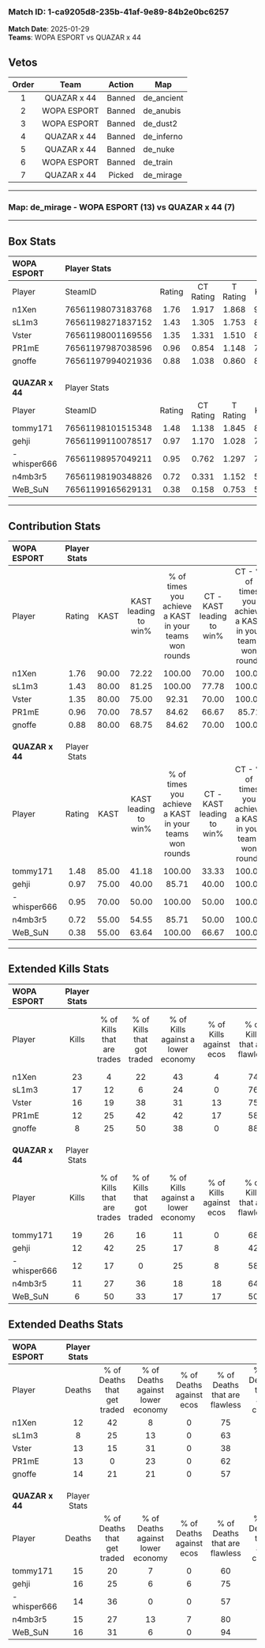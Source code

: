 ### Match ID: 1-ca9205d8-235b-41af-9e89-84b2e0bc6257  
**Match Date**: 2025-01-29  
**Teams**: WOPA ESPORT vs QUAZAR x 44  

## Vetos  

| Order | Team | Action | Map |
| :---: | :--: | :----: | --- |
| 1 | QUAZAR x 44 | Banned | de_ancient |
| 2 | WOPA ESPORT | Banned | de_anubis |
| 3 | WOPA ESPORT | Banned | de_dust2 |
| 4 | QUAZAR x 44 | Banned | de_inferno |
| 5 | QUAZAR x 44 | Banned | de_nuke |
| 6 | WOPA ESPORT | Banned | de_train |
| 7 | QUAZAR x 44 | Picked | de_mirage |

---  

### **Map**: de_mirage - WOPA ESPORT (13) vs QUAZAR x 44 (7)  
---  

## Box Stats  

| **WOPA ESPORT** | Player Stats      |        |           |          |       |       |       |         |        |      |     |
| :- | :- | :-: | :-: | :-: | :-: | :-: | :-: | :-: | :-: | :-: | :-: |
| Player          | SteamID           | Rating | CT Rating | T Rating | KAST  |  ADR  | Kills | Assists | Deaths | K/D  | HS% |
| n1Xen           | 76561198073183768 |  1.76  |   1.917   |  1.868   | 90.00 | 108.1 |  23   |    5    |   12   | 1.92 | 43  |
| sL1m3           | 76561198271837152 |  1.43  |   1.305   |  1.753   | 80.00 | 77.9  |  17   |    2    |   8    | 2.13 | 23  |
| Vster           | 76561198001169556 |  1.35  |   1.331   |  1.510   | 80.00 | 99.0  |  16   |    8    |   13   | 1.23 | 68  |
| PR1mE           | 76561197987038596 |  0.96  |   0.854   |  1.148   | 70.00 | 61.8  |  12   |    4    |   13   | 0.92 | 25  |
| gnoffe          | 76561197994021936 |  0.88  |   1.038   |  0.860   | 80.00 | 67.7  |   8   |   10    |   14   | 0.57 | 37  |
|                 |                   |        |           |          |       |       |       |         |        |      |     |
|                 |                   |        |           |          |       |       |       |         |        |      |     |
|                 |                   |        |           |          |       |       |       |         |        |      |     |
| **QUAZAR x 44** | Player Stats      |        |           |          |       |       |       |         |        |      |     |
| Player          | SteamID           | Rating | CT Rating | T Rating | KAST  |  ADR  | Kills | Assists | Deaths | K/D  | HS% |
| tommy171        | 76561198101515348 |  1.48  |   1.138   |  1.845   | 85.00 | 112.1 |  19   |    4    |   15   | 1.27 | 52  |
| gehji           | 76561199110078517 |  0.97  |   1.170   |  1.028   | 75.00 | 77.0  |  12   |    5    |   16   | 0.75 | 58  |
| -whisper666     | 76561198957049211 |  0.95  |   0.762   |  1.297   | 70.00 | 67.7  |  12   |    3    |   14   | 0.86 | 58  |
| n4mb3r5         | 76561198190348826 |  0.72  |   0.331   |  1.152   | 55.00 | 52.8  |  11   |    2    |   15   | 0.73 | 54  |
| WeB_SuN         | 76561199165629131 |  0.38  |   0.158   |  0.753   | 55.00 | 25.9  |   6   |    0    |   16   | 0.38 | 50  |
---  

## Contribution Stats  

| **WOPA ESPORT** | Player Stats |       |                      |                                                        |                           |                                                             |                          |                                                            |
| :- | :-: | :-: | :-: | :-: | :-: | :-: | :-: | :-: |
| Player          |    Rating    | KAST  | KAST leading to win% | % of times you achieve a KAST in your teams won rounds | CT - KAST leading to win% | CT - % of times you achieve a KAST in your teams won rounds | T - KAST leading to win% | T - % of times you achieve a KAST in your teams won rounds |
| n1Xen           |     1.76     | 90.00 |        72.22         |                         100.00                         |           70.00           |                           100.00                            |          75.00           |                           100.00                           |
| sL1m3           |     1.43     | 80.00 |        81.25         |                         100.00                         |           77.78           |                           100.00                            |          85.71           |                           100.00                           |
| Vster           |     1.35     | 80.00 |        75.00         |                         92.31                          |           70.00           |                           100.00                            |          83.33           |                           83.33                            |
| PR1mE           |     0.96     | 70.00 |        78.57         |                         84.62                          |           66.67           |                            85.71                            |          100.00          |                           83.33                            |
| gnoffe          |     0.88     | 80.00 |        68.75         |                         84.62                          |           70.00           |                           100.00                            |          66.67           |                           66.67                            |
|                 |              |       |                      |                                                        |                           |                                                             |                          |                                                            |
|                 |              |       |                      |                                                        |                           |                                                             |                          |                                                            |
|                 |              |       |                      |                                                        |                           |                                                             |                          |                                                            |
| **QUAZAR x 44** | Player Stats |       |                      |                                                        |                           |                                                             |                          |                                                            |
| Player          |    Rating    | KAST  | KAST leading to win% | % of times you achieve a KAST in your teams won rounds | CT - KAST leading to win% | CT - % of times you achieve a KAST in your teams won rounds | T - KAST leading to win% | T - % of times you achieve a KAST in your teams won rounds |
| tommy171        |     1.48     | 85.00 |        41.18         |                         100.00                         |           33.33           |                           100.00                            |          45.45           |                           100.00                           |
| gehji           |     0.97     | 75.00 |        40.00         |                         85.71                          |           40.00           |                           100.00                            |          40.00           |                           80.00                            |
| -whisper666     |     0.95     | 70.00 |        50.00         |                         100.00                         |           50.00           |                           100.00                            |          50.00           |                           100.00                           |
| n4mb3r5         |     0.72     | 55.00 |        54.55         |                         85.71                          |           50.00           |                           100.00                            |          57.14           |                           80.00                            |
| WeB_SuN         |     0.38     | 55.00 |        63.64         |                         100.00                         |           66.67           |                           100.00                            |          62.50           |                           100.00                           |
---  

## Extended Kills Stats  

| **WOPA ESPORT** | Player Stats |                            |                            |                                    |                         |                              |                                 |                                       |                    |           |
| :- | :-: | :-: | :-: | :-: | :-: | :-: | :-: | :-: | :-: | :-: |
| Player          |    Kills     | % of Kills that are trades | % of Kills that got traded | % of Kills against a lower economy | % of Kills against ecos | % of Kills that are flawless | % of Kills that are close duels | % of Kills that are assisted by flash | Pistol Round Kills | AWP Kills |
| n1Xen           |      23      |             4              |             22             |                 43                 |            4            |              74              |                4                |                   0                   |         0          |     1     |
| sL1m3           |      17      |             12             |             6              |                 24                 |            0            |              76              |                0                |                   0                   |         10         |     3     |
| Vster           |      16      |             19             |             38             |                 31                 |           13            |              75              |               13                |                   6                   |         0          |     0     |
| PR1mE           |      12      |             25             |             42             |                 42                 |           17            |              58              |                8                |                   8                   |         0          |     2     |
| gnoffe          |      8       |             25             |             50             |                 38                 |            0            |              88              |                0                |                  25                   |         0          |     0     |
|                 |              |                            |                            |                                    |                         |                              |                                 |                                       |                    |           |
|                 |              |                            |                            |                                    |                         |                              |                                 |                                       |                    |           |
|                 |              |                            |                            |                                    |                         |                              |                                 |                                       |                    |           |
| **QUAZAR x 44** | Player Stats |                            |                            |                                    |                         |                              |                                 |                                       |                    |           |
| Player          |    Kills     | % of Kills that are trades | % of Kills that got traded | % of Kills against a lower economy | % of Kills against ecos | % of Kills that are flawless | % of Kills that are close duels | % of Kills that are assisted by flash | Pistol Round Kills | AWP Kills |
| tommy171        |      19      |             26             |             16             |                 11                 |            0            |              68              |                5                |                   0                   |         7          |     2     |
| gehji           |      12      |             42             |             25             |                 17                 |            8            |              42              |                8                |                   8                   |         0          |     2     |
| -whisper666     |      12      |             17             |             0              |                 25                 |            8            |              58              |                8                |                   0                   |         0          |     1     |
| n4mb3r5         |      11      |             27             |             36             |                 18                 |           18            |              64              |                9                |                   0                   |         0          |     1     |
| WeB_SuN         |      6       |             50             |             33             |                 17                 |           17            |              50              |               17                |                   0                   |         0          |     1     |
## Extended Deaths Stats  

| **WOPA ESPORT** | Player Stats |                             |                                   |                          |                               |                            |                           |               |
| :- | :-: | :-: | :-: | :-: | :-: | :-: | :-: | :-: |
| Player          |    Deaths    | % of Deaths that get traded | % of Deaths against lower economy | % of Deaths against ecos | % of Deaths that are flawless | % of Deaths that are close | % of Deaths while blinded | Deaths to AWP |
| n1Xen           |      12      |             42              |                 8                 |            0             |              75               |             8              |             0             |       1       |
| sL1m3           |      8       |             25              |                13                 |            0             |              63               |             0              |             0             |       1       |
| Vster           |      13      |             15              |                31                 |            0             |              38               |             8              |             8             |       2       |
| PR1mE           |      13      |              0              |                23                 |            0             |              62               |             15             |             0             |       1       |
| gnoffe          |      14      |             21              |                21                 |            0             |              57               |             7              |             0             |       2       |
|                 |              |                             |                                   |                          |                               |                            |                           |               |
|                 |              |                             |                                   |                          |                               |                            |                           |               |
|                 |              |                             |                                   |                          |                               |                            |                           |               |
| **QUAZAR x 44** | Player Stats |                             |                                   |                          |                               |                            |                           |               |
| Player          |    Deaths    | % of Deaths that get traded | % of Deaths against lower economy | % of Deaths against ecos | % of Deaths that are flawless | % of Deaths that are close | % of Deaths while blinded | Deaths to AWP |
| tommy171        |      15      |             20              |                 7                 |            0             |              60               |             7              |            13             |       3       |
| gehji           |      16      |             25              |                 6                 |            6             |              75               |             6              |            13             |       0       |
| -whisper666     |      14      |             36              |                 0                 |            0             |              57               |             7              |             0             |       2       |
| n4mb3r5         |      15      |             27              |                13                 |            7             |              80               |             7              |             0             |       3       |
| WeB_SuN         |      16      |             31              |                 6                 |            0             |              94               |             0              |             0             |       2       |

